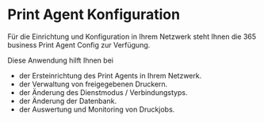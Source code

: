 # Print Agent Konfiguration

Für die Einrichtung und Konfiguration in Ihrem Netzwerk steht Ihnen die 365 business Print Agent Config zur Verfügung.

Diese Anwendung hilft Ihnen bei
* der Ersteinrichtung des Print Agents in Ihrem Netzwerk.
* der Verwaltung von freigegebenen Druckern.
* der Änderung des Dienstmodus / Verbindungstyps.
* der Änderung der Datenbank.
* der Auswertung und Monitoring von Druckjobs.



